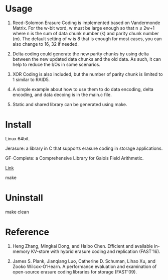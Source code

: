 # Usage
1. Reed-Solomon Erasure Coding is implemented based on Vandermonde Matrix. For the w-bit word, w must be large enough so that n ≤ 2w+1 where n is the sum of data chunk number (k) and parity chunk number (m). The default setting of w is 8 that is enough for most cases, you can also change to 16, 32 if needed.

2. Delta coding could generate the new parity chunks by using delta between the new updated data chunks and the old data. As such, it can help to reduce the I/Os in some scenarios.

3. XOR Coding is also included, but the number of parity chunk is limited to 1 similar to RAID5. 

4. A simple example about how to use them to do data encoding, delta encoding, and data decoing is in the main.c file. 

5. Static and shared library can be generated using make.


# Install
Linux 64bit.

Jerasure: a library in C that supports erasure coding in storage applications.

GF-Complete: a Comprehensive Library for Galois Field Arithmetic.

[Link](http://jerasure.org/)

make 

# Uninstall

make clean

# Reference

1. Heng Zhang, Mingkai Dong, and Haibo Chen. Efficient and available in-memory KV-store with hybrid
erasure coding and replication (FAST'16).

2. James S. Plank, Jianqiang Luo, Catherine D. Schuman, Lihao Xu, and Zooko Wilcox-O’Hearn. A performance evaluation and examination of open-source erasure coding libraries for storage (FAST'09).
